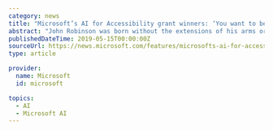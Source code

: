 ```yaml
---
category: news
title: "Microsoft’s AI for Accessibility grant winners: ‘You want to be seen as the person you are’"
abstract: "John Robinson was born without the extensions of his arms or legs. As a child, and an adult, he rejected wearing prostheses. They worked, but they were uncomfortable, and he never felt like himself with them on. And that’s all Robinson really wanted to ..."
publishedDateTime: 2019-05-15T00:00:00Z
sourceUrl: https://news.microsoft.com/features/microsofts-ai-for-accessibility-grant-winners-you-want-to-be-seen-as-the-person-you-are/
type: article

provider:
  name: Microsoft
  id: microsoft

topics:
  - AI
  - Microsoft AI
---
```

